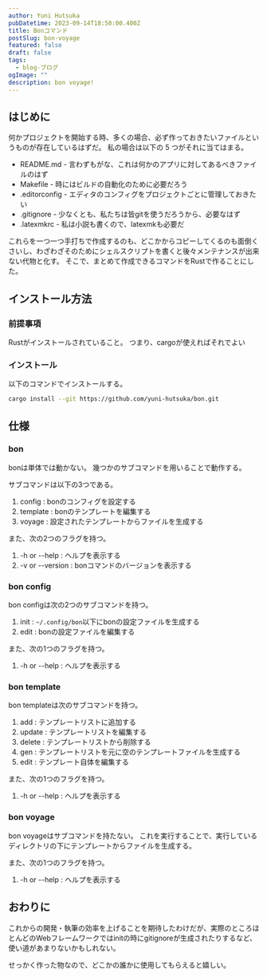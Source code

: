 ```yaml
---
author: Yuni Hutsuka
pubDatetime: 2023-09-14T18:50:00.400Z
title: Bonコマンド
postSlug: bon-voyage
featured: false
draft: false
tags:
  - blog-ブログ
ogImage: ""
description: bon voyage!
---
```


## はじめに

何かプロジェクトを開始する時、多くの場合、必ず作っておきたいファイルというものが存在しているはずだ。
私の場合は以下の 5 つがそれに当てはまる。

- README.md - 言わずもがな、これは何かのアプリに対してあるべきファイルのはず
- Makefile - 時にはビルドの自動化のために必要だろう
- .editorconfig - エディタのコンフィグをプロジェクトごとに管理しておきたい
- .gitignore - 少なくとも、私たちは皆gitを使うだろうから、必要なはず
- .latexmkrc - 私は小説も書くので、latexmkも必要だ

これらを一つ一つ手打ちで作成するのも、どこかからコピーしてくるのも面倒くさいし、わざわざそのためにシェルスクリプトを書くと後々メンテナンスが出来ない代物と化す。
そこで、まとめて作成できるコマンドをRustで作ることにした。

## インストール方法

### 前提事項

Rustがインストールされていること。
つまり、cargoが使えればそれでよい

### インストール

以下のコマンドでインストールする。

```sh
cargo install --git https://github.com/yuni-hutsuka/bon.git
```

## 仕様

### bon

bonは単体では動かない。
幾つかのサブコマンドを用いることで動作する。

サブコマンドは以下の3つである。

1. config : bonのコンフィグを設定する
2. template : bonのテンプレートを編集する
3. voyage : 設定されたテンプレートからファイルを生成する

また、次の2つのフラグを持つ。

1. -h or --help : ヘルプを表示する
2. -v or --version : bonコマンドのバージョンを表示する

### bon config

bon configは次の2つのサブコマンドを持つ。

1. init : `~/.config/bon`以下にbonの設定ファイルを生成する
2. edit : bonの設定ファイルを編集する

また、次の1つのフラグを持つ。

1. -h or --help : ヘルプを表示する

### bon template

bon templateは次のサブコマンドを持つ。

1. add : テンプレートリストに追加する
2. update : テンプレートリストを編集する
3. delete : テンプレートリストから削除する
4. gen : テンプレートリストを元に空のテンプレートファイルを生成する
5. edit : テンプレート自体を編集する

また、次の1つのフラグを持つ。

1. -h or --help : ヘルプを表示する

### bon voyage

bon voyageはサブコマンドを持たない。
これを実行することで、実行しているディレクトリの下にテンプレートからファイルを生成する。

また、次の1つのフラグを持つ。

1. -h or --help : ヘルプを表示する

## おわりに

これからの開発・執筆の効率を上げることを期待したわけだが、実際のところほとんどのWebフレームワークではinitの時にgitignoreが生成されたりするなど、使い道があまりないかもしれない。

せっかく作った物なので、どこかの誰かに使用してもらえると嬉しい。

